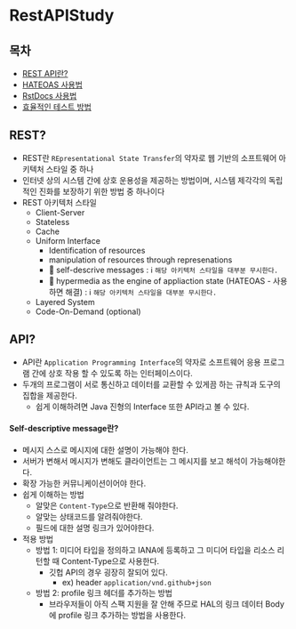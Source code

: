 # RestAPIStudy

## 목차

- [REST API란?](#rest)
- [HATEOAS 사용법](https://github.com/edel1212/restAPIStudy/tree/main/HATEOAS)
- [RstDocs 사용법](https://github.com/edel1212/restAPIStudy/tree/main/Spring_Rest_Docs)
- [효율적인 테스트 방법](https://github.com/edel1212/restAPIStudy/tree/main/Spring_Tips)
  
## REST?
- REST란 `REpresentational State Transfer`의 약자로 웹 기반의 소프트웨어 아키텍처 스타일 중 하나
- 인터넷 상의 시스템 간에 상호 운용성을 제공하는 방법이며, 시스템 제각각의 독립적인 진화를 보장하기 위한 방법 중 하나이다
- REST 아키텍처 스타일
  - Client-Server
  - Stateless
  - Cache
  - Uniform Interface
    - Identification of resources
    - manipulation of resources through represenations
    - 💬 self-descrive messages : ℹ️  `해당 아키텍처 스타일을 대부분 무시한다.`
    - 💬 hypermedia as the engine of appliaction state (HATEOAS - 사용하면 해결) : ℹ️  `해당 아키텍처 스타일을 대부분 무시한다.`
  - Layered System
  - Code-On-Demand (optional)

## API?
- API란 `Application Programming Interface`의 약자로 소프트웨어 응용 프로그램 간에 상호 작용 할 수 있도록 하는 인터페이스이다.
- 두개의 프로그램이 서로 통신하고 데이터를 교환할 수 있게끔 하는 규칙과 도구의 집합을 제공한다.
  - 쉽게 이해하려면 Java 진형의 Interface 또한 API라고 볼 수 있다.

#### Self-descriptive message란?

- 메시지 스스로 메시지에 대한 설명이 가능해야 한다.
- 서버가 변해서 메시지가 변해도 클라이언트는 그 메시지를 보고 해석이 가능해야한다.
- 확장 가능한 커뮤니케이션이어야 한다.
- 쉽게 이해하는 방법
  - 알맞은 `Content-Type`으로 반환해 줘야한다.
  - 알맞는 상태코드를 알려줘야한다.
  - 필드에 대한 설명 링크가 있어야한다.
- 적용 방법
  - 방법 1: 미디어 타입을 정의하고 IANA에 등록하고 그 미디어 타입을 리소스 리턴할 때 Content-Type으로 사용한다.
    - 깃헙 API의 경우 굉장히 잘되어 있다.
      - ex) header `application/vnd.github+json`
  - 방법 2: profile 링크 헤더를 추가하는 방법
    - 브라우저들이 아직 스팩 지원을 잘 안해 주므로 HAL의 링크 데이터 Body에 profile 링크 추가하는 방법을 사용한다.

  



